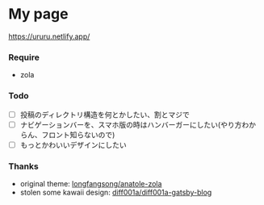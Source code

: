 # My page

https://ururu.netlify.app/

### Require
- zola

### Todo
- [ ] 投稿のディレクトリ構造を何とかしたい、割とマジで
- [ ] ナビゲーションバーを、スマホ版の時はハンバーガーにしたい(やり方わからん、フロント知らないので)
- [ ] もっとかわいいデザインにしたい

### Thanks
- original theme: [longfangsong/anatole-zola](https://github.com/longfangsong/anatole-zola)
- stolen some kawaii design: [diff001a/diff001a-gatsby-blog](https://github.com/diff001a/diff001a-gatsby-blog)
